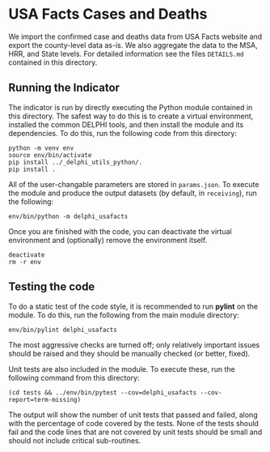 # USA Facts Cases and Deaths

We import the confirmed case and deaths data from USA Facts website and export
the county-level data as-is.  We also aggregate the data to the MSA, HRR, and
State levels. For detailed information see the files `DETAILS.md` contained
in this directory.

## Running the Indicator

The indicator is run by directly executing the Python module contained in this
directory. The safest way to do this is to create a virtual environment,
installed the common DELPHI tools, and then install the module and its
dependencies. To do this, run the following code from this directory:

```
python -m venv env
source env/bin/activate
pip install ../_delphi_utils_python/.
pip install .
```

All of the user-changable parameters are stored in `params.json`. To execute
the module and produce the output datasets (by default, in `receiving`), run
the following:

```
env/bin/python -m delphi_usafacts
```

Once you are finished with the code, you can deactivate the virtual environment
and (optionally) remove the environment itself.

```
deactivate
rm -r env
```

## Testing the code

To do a static test of the code style, it is recommended to run **pylint** on
the module. To do this, run the following from the main module directory:

```
env/bin/pylint delphi_usafacts
```

The most aggressive checks are turned off; only relatively important issues
should be raised and they should be manually checked (or better, fixed).

Unit tests are also included in the module. To execute these, run the following
command from this directory:

```
(cd tests && ../env/bin/pytest --cov=delphi_usafacts --cov-report=term-missing)
```

The output will show the number of unit tests that passed and failed, along
with the percentage of code covered by the tests. None of the tests should
fail and the code lines that are not covered by unit tests should be small and
should not include critical sub-routines.

